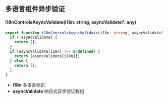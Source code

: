 ## 多语言组件异步验证

#### i18nControlsAsyncValidate(i18n: string, asyncValidate?: any)

```typescript
export function i18nControlsAsyncValidate(i18n: string, asyncValidate?: any): any[] {
  if (!asyncValidate) {
    return [];
  }
  if (asyncValidate[i18n] !== undefined) {
    return [asyncValidate[i18n]];
  } else {
    return [];
  }
}
```

- **i18n** 多语言标识
- **asyncValidate** 响应式异步验证数组